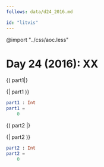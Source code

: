```yaml
---
follows: data/d24_2016.md

id: "litvis"
---
```


@import "../css/aoc.less"

# Day 24 (2016): XX

{( part1|}

{| part1 )}

```elm {l r}
part1 : Int
part1 =
    0
```

{( part2 |}

{| part2 )}

```elm {l r}
part2 : Int
part2 =
    0
```
